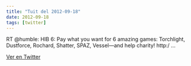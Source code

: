 ```yaml
---
title: "Tuit del 2012-09-18"
date: 2012-09-18
tags: [twitter]
---
```


RT @humble: HIB 6: Pay what you want for 6 amazing games: Torchlight, Dustforce, Rochard, Shatter, SPAZ, Vessel—and help charity! http:/ ...



[Ver en Twitter](https://twitter.com/i/web/status/248194427774967808)
